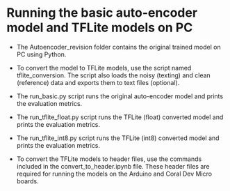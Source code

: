# Running the basic auto-encoder model and TFLite models on PC           

- The Autoencoder_revision folder contains the original trained model on PC using Python.                    

- To convert the model to TFLite models, use the script named tflite_conversion. The script also loads the noisy (texting) and clean (reference) data and exports them to text files (optional).       

- The run_basic.py script runs the original auto-encoder model and prints the evaluation metrics.       

- The run_tflite_float.py script runs the TFLite (float) converted model and prints the evaluation metrics.      

- The run_tflite_int8.py script runs the TFLite (int8) converted model and prints the evaluation metrics.        

- To convert the TFLite models to header files, use the commands included in the convert_to_header.ipynb file. These header files are required for running the models on the Arduino and Coral Dev Micro boards.     






